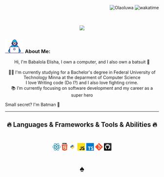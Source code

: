 
<div align="right">
<img src="https://visitor-badge.laobi.icu/badge?page_id=Olaoluwa2170.visitor-badge" alt="Olaoluwa">    
<img src="https://wakatime.com/badge/user/55d96111-0922-4b48-876c-f6a9818d927e.svg" alt="wakatime">    
</div>

<h1 align="center">
  <a href="https://git.io/typing-svg">
    <img src="https://readme-typing-svg.herokuapp.com/?lines=This+is+Babalola+Elisha;Nice+to+meet+you+%F0%9F%91%8B&center=true&size=30">
  </a>
</h1>
   
###  <img src="/images/Developer.gif" alt="developer gif"  height="45px">  About Me:
<p align="center">
  Hi, I'm Babalola Elisha, I own a computer, and I also own a batsuit 🦇
  <br>
  <br>
  👨‍🎓 I'm currently studying for a Bachelor's degree in Federal University of Technology Minna at the deparment of Computer Science
  <br>
   I love Writing code (Do I?) and I also love fighting crime.
  <br>
  📚 I’m currently focusing on software development and my career as a super hero

  Small secret? I'm Batman 🦇
  <br>
  
<hr>
<h2 align="center">🔥 Languages & Frameworks & Tools & Abilities 🔥</h2><br>
<p align="center">

<div align="center">
  <img title="nest" height="25" src="images/react.png">
  <img title="HTML5" height="25" src="images/html5.svg">
  <img title="Visual Studio Code" height="25" src="images/python.svg">
  <img title="Javascript" height="25" src="images/javascript.svg">
  <img title="Javascript" height="25" src="images/typescript.png">
  <img title="Git" height="25" src="images/git-original.svg">
  <img title="GitHub" height="25" src="images/github.svg">
  <h1>♠</h1>
</div>






  
</h1>
